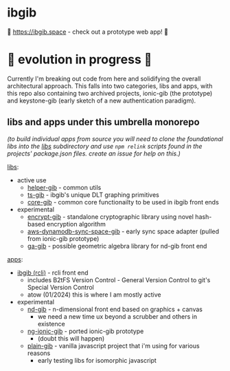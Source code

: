 # ibgib

:eyes: https://ibgib.space - check out a prototype web app! :eyes:

# :construction: evolution in progress :construction:

Currently I'm breaking out code from here and solidifying the overall
architectural approach.  This falls into two categories, libs and apps, with
this repo also containing two archived projects, ionic-gib (the prototype) and
keystone-gib (early sketch of a new authentication paradigm).

## libs and apps under this umbrella monorepo

_(to build individual apps from source you will need to clone the foundational
libs into the [libs](/libs) subdirectory and use `npm relink` scripts found in
the projects' package.json files. create an issue for help on this.)_

[libs](/libs):

* active use
  * [helper-gib](https://gitlab.com/ibgib/helper-gib) - common utils
  * [ts-gib](https://gitlab.com/ibgib/ts-gib) - ibgib's unique DLT graphing primitives
  * [core-gib](https://gitlab.com/ibgib/core-gib) - common core functionailty to be used in ibgib front ends
* experimental
  * [encrypt-gib](https://github.com/wraiford/encrypt-gib) - standalone cryptographic library using novel hash-based encryption algorithm
  * [aws-dynamodb-sync-space-gib]() - early sync space adapter (pulled from ionic-gib prototype)
  * [ga-gib]() - possible geometric algebra library for nd-gib front end

[apps](/apps):
  * [ibgib (rcli)](https://gitlab.com/ibgib/ibgib) - rcli front end
    * includes B2tFS Version Control - General Version Control to git's Special Version Control
    * atow (01/2024) this is where I am mostly active
* experimental
  * [nd-gib]() - n-dimensional front end based on graphics + canvas
    * we need a new time ux beyond a scrubber and others in existence
  * [ng-ionic-gib]() - ported ionic-gib prototype
    * (doubt this will happen)
  * [plain-gib]() - vanilla javascript project that i'm using for various reasons
    * early testing libs for isomorphic javascript
